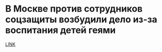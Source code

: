 # В Москве против сотрудников соцзащиты возбудили дело из-за воспитания детей геями



[LINK](https://varlamov.ru/3521067.html)
